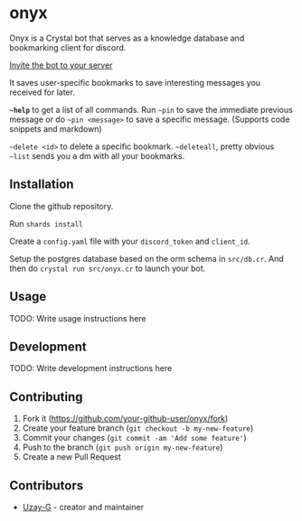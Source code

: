 # onyx

Onyx is a Crystal bot that serves as a knowledge database and bookmarking client for discord.

[Invite the bot to your server](https://discord.com/api/oauth2/authorize?client_id=706904633695666177&permissions=0&scope=bot)

It saves user-specific bookmarks to save interesting messages you received for later.

**`~help`** to get a list of all commands.
Run `~pin` to save the immediate previous message or do `~pin <message>` to save a specific message. (Supports code snippets and markdown)

`~delete <id>` to delete a specific bookmark.
`~deleteall`, pretty obvious
`~list` sends you a dm with all your bookmarks.

## Installation

Clone the github repository.

Run `shards install`

Create a `config.yaml` file with your `discord_token` and `client_id`.

Setup the postgres database based on the orm schema in `src/db.cr`.
And then do `crystal run src/onyx.cr` to launch your bot.
## Usage

TODO: Write usage instructions here

## Development

TODO: Write development instructions here

## Contributing

1. Fork it (<https://github.com/your-github-user/onyx/fork>)
2. Create your feature branch (`git checkout -b my-new-feature`)
3. Commit your changes (`git commit -am 'Add some feature'`)
4. Push to the branch (`git push origin my-new-feature`)
5. Create a new Pull Request

## Contributors

- [Uzay-G](https://github.com/your-github-user) - creator and maintainer
